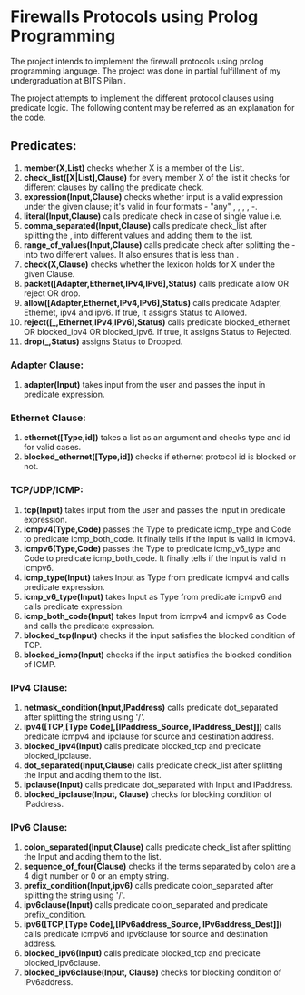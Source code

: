# Firewalls Protocols using Prolog Programming

The project intends to implement the firewall protocols using prolog programming language. The project was done in partial fulfillment of my undergraduation at BITS Pilani.

The project attempts to implement the different protocol clauses using predicate logic. The following content may be referred as an explanation for the code.

## Predicates:

1. **member(X,List)** checks whether X is a member of the List.
2. **check_list([X|List],Clause)** for every member X of the list it checks for different clauses by calling the predicate check.
3. **expression(Input,Clause)** checks whether input is a valid expression under the given clause; it's valid in four formats - "any" , <value> , <value1>,<value2> , <value1>-<value2>.
4. **literal(Input,Clause)** calls predicate check in case of single value i.e. <value1>
5. **comma_separated(Input,Clause)** calls predicate check_list after splitting the <value1>,<value2> into different values and adding them to the list.
6. **range_of_values(Input,Clause)** calls predicate check after splitting the <value1>-<value2> into two different values. It also ensures that <value1> is less than <value2>.
7. **check(X,Clause)** checks whether the lexicon holds for X under the given Clause.
8. **packet([Adapter,Ethernet,IPv4,IPv6],Status)** calls predicate allow OR reject OR drop.
9. **allow([Adapter,Ethernet,IPv4,IPv6],Status)** calls predicate Adapter, Ethernet, ipv4 and ipv6. If true, it assigns Status to Allowed.
10. **reject([_,Ethernet,IPv4,IPv6],Status)** calls predicate blocked_ethernet OR blocked_ipv4 OR blocked_ipv6. If true, it assigns Status to Rejected.
11. **drop(_,Status)** assigns Status to Dropped.



###	Adapter Clause:

1. **adapter(Input)** takes input from the user and passes the input in predicate expression.


###	Ethernet Clause:

1. **ethernet([Type,id])** takes a list as an argument and checks type and id for valid cases.
2. **blocked_ethernet([Type,id])** checks if ethernet protocol id is blocked or not.


###	TCP/UDP/ICMP:

1. **tcp(Input)** takes input from the user and passes the input in predicate expression.
2. **icmpv4(Type,Code)** passes the Type to predicate icmp_type and Code to predicate icmp_both_code. It finally tells if the Input is valid in icmpv4.
3. **icmpv6(Type,Code)** passes the Type to predicate icmp_v6_type and Code to predicate icmp_both_code. It finally tells if the Input is valid in icmpv6.
4. **icmp_type(Input)** takes Input as Type from predicate icmpv4 and calls predicate expression. 
5. **icmp_v6_type(Input)** takes Input as Type from predicate icmpv6 and calls predicate expression. 
6. **icmp_both_code(Input)** takes Input from icmpv4 and icmpv6 as Code and calls the predicate expression. 
7. **blocked_tcp(Input)** checks if the input satisfies the blocked condition of TCP.
8. **blocked_icmp(Input)** checks if the input satisfies the blocked condition of ICMP.


###	IPv4 Clause:

1. **netmask_condition(Input,IPaddress)** calls predicate  dot_separated after splitting the string using '/'.
2. **ipv4([TCP,[Type Code],[IPaddress_Source, IPaddress_Dest]])** calls predicate icmpv4 and ipclause for source and destination address.
3. **blocked_ipv4(Input)** calls predicate blocked_tcp and predicate blocked_ipclause.
4. **dot_separated(Input,Clause)** calls predicate check_list after splitting the Input and adding them to the list.
5. **ipclause(Input)** calls predicate dot_separated with Input and IPaddress.
6. **blocked_ipclause(Input, Clause)** checks for blocking condition of IPaddress.


###	IPv6 Clause:

1. **colon_separated(Input,Clause)** calls predicate check_list after splitting the Input and adding them to the list.
2. **sequence_of_four(Clause)** checks if the terms separated by colon are a 4 digit number or 0 or an empty string.
3. **prefix_condition(Input,ipv6)** calls predicate  colon_separated after splitting the string using '/'.
4. **ipv6clause(Input)** calls predicate colon_separated and predicate prefix_condition.
5. **ipv6([TCP,[Type Code],[IPv6address_Source, IPv6address_Dest]])** calls predicate icmpv6 and ipv6clause for source and destination address.
6. **blocked_ipv6(Input)** calls predicate blocked_tcp and predicate blocked_ipv6clause.
7. **blocked_ipv6clause(Input, Clause)** checks for blocking condition of IPv6address.
